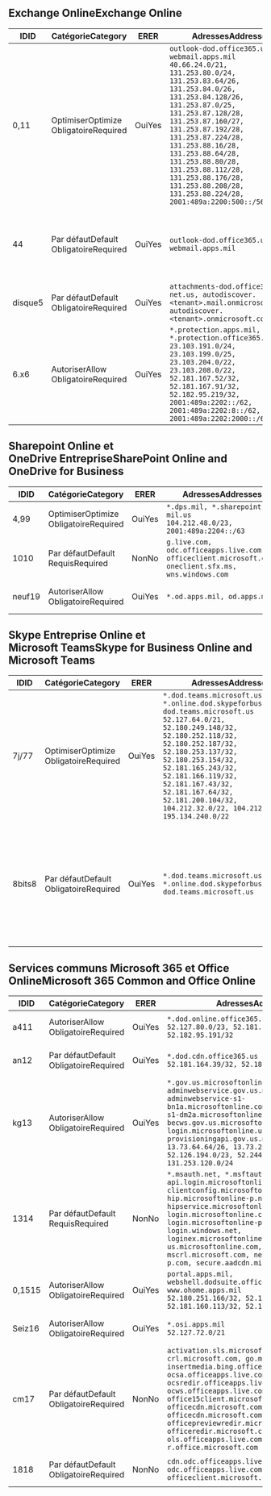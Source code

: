 <!--THIS FILE IS AUTOMATICALLY GENERATED. MANUAL CHANGES WILL BE OVERWRITTEN.-->
<!--Please contact the Office 365 Endpoints team with any questions.-->
<!--USGovDoD endpoints version 2019022800-->
<!--File generated 2019-03-12 12:08:22.3479-->

## <a name="exchange-online"></a><span data-ttu-id="ab75b-101">Exchange Online</span><span class="sxs-lookup"><span data-stu-id="ab75b-101">Exchange Online</span></span>

<span data-ttu-id="ab75b-102">ID</span><span class="sxs-lookup"><span data-stu-id="ab75b-102">ID</span></span> | <span data-ttu-id="ab75b-103">Catégorie</span><span class="sxs-lookup"><span data-stu-id="ab75b-103">Category</span></span> | <span data-ttu-id="ab75b-104">ER</span><span class="sxs-lookup"><span data-stu-id="ab75b-104">ER</span></span> | <span data-ttu-id="ab75b-105">Adresses</span><span class="sxs-lookup"><span data-stu-id="ab75b-105">Addresses</span></span> | <span data-ttu-id="ab75b-106">Ports</span><span class="sxs-lookup"><span data-stu-id="ab75b-106">Ports</span></span>
-- | -------------------- | --- | ---------------------------------------------------------------------------------------------------------------------------------------------------------------------------------------------------------------------------------------------------------------------------------------------------------------------------------------------------------------------------------------------- | -------------------------------
<span data-ttu-id="ab75b-107">0,1</span><span class="sxs-lookup"><span data-stu-id="ab75b-107">1</span></span> | <span data-ttu-id="ab75b-108">Optimiser</span><span class="sxs-lookup"><span data-stu-id="ab75b-108">Optimize</span></span><BR><span data-ttu-id="ab75b-109">Obligatoire</span><span class="sxs-lookup"><span data-stu-id="ab75b-109">Required</span></span> | <span data-ttu-id="ab75b-110">Oui</span><span class="sxs-lookup"><span data-stu-id="ab75b-110">Yes</span></span> | `outlook-dod.office365.us, webmail.apps.mil`<BR>`40.66.24.0/21, 131.253.80.0/24, 131.253.83.64/26, 131.253.84.0/26, 131.253.84.128/26, 131.253.87.0/25, 131.253.87.128/28, 131.253.87.160/27, 131.253.87.192/28, 131.253.87.224/28, 131.253.88.16/28, 131.253.88.64/28, 131.253.88.80/28, 131.253.88.112/28, 131.253.88.176/28, 131.253.88.208/28, 131.253.88.224/28, 2001:489a:2200:500::/56` | <span data-ttu-id="ab75b-111">**TCP :** 443, 80</span><span class="sxs-lookup"><span data-stu-id="ab75b-111">**TCP:** 443, 80</span></span>
<span data-ttu-id="ab75b-112">4</span><span class="sxs-lookup"><span data-stu-id="ab75b-112">4</span></span> | <span data-ttu-id="ab75b-113">Par défaut</span><span class="sxs-lookup"><span data-stu-id="ab75b-113">Default</span></span><BR><span data-ttu-id="ab75b-114">Obligatoire</span><span class="sxs-lookup"><span data-stu-id="ab75b-114">Required</span></span> | <span data-ttu-id="ab75b-115">Oui</span><span class="sxs-lookup"><span data-stu-id="ab75b-115">Yes</span></span> | `outlook-dod.office365.us, webmail.apps.mil` | <span data-ttu-id="ab75b-116">**TCP :** 143, 25, 587, 993, 995</span><span class="sxs-lookup"><span data-stu-id="ab75b-116">**TCP:** 143, 25, 587, 993, 995</span></span>
<span data-ttu-id="ab75b-117">disque</span><span class="sxs-lookup"><span data-stu-id="ab75b-117">5</span></span> | <span data-ttu-id="ab75b-118">Par défaut</span><span class="sxs-lookup"><span data-stu-id="ab75b-118">Default</span></span><BR><span data-ttu-id="ab75b-119">Obligatoire</span><span class="sxs-lookup"><span data-stu-id="ab75b-119">Required</span></span> | <span data-ttu-id="ab75b-120">Oui</span><span class="sxs-lookup"><span data-stu-id="ab75b-120">Yes</span></span> | `attachments-dod.office365-net.us, autodiscover.<tenant>.mail.onmicrosoft.com, autodiscover.<tenant>.onmicrosoft.com` | <span data-ttu-id="ab75b-121">**TCP :** 443, 80</span><span class="sxs-lookup"><span data-stu-id="ab75b-121">**TCP:** 443, 80</span></span>
<span data-ttu-id="ab75b-122">6.x</span><span class="sxs-lookup"><span data-stu-id="ab75b-122">6</span></span> | <span data-ttu-id="ab75b-123">Autoriser</span><span class="sxs-lookup"><span data-stu-id="ab75b-123">Allow</span></span><BR><span data-ttu-id="ab75b-124">Obligatoire</span><span class="sxs-lookup"><span data-stu-id="ab75b-124">Required</span></span> | <span data-ttu-id="ab75b-125">Oui</span><span class="sxs-lookup"><span data-stu-id="ab75b-125">Yes</span></span> | `*.protection.apps.mil, *.protection.office365.us`<BR>`23.103.191.0/24, 23.103.199.0/25, 23.103.204.0/22, 23.103.208.0/22, 52.181.167.52/32, 52.181.167.91/32, 52.182.95.219/32, 2001:489a:2202::/62, 2001:489a:2202:8::/62, 2001:489a:2202:2000::/63` | <span data-ttu-id="ab75b-126">**TCP :** 25, 443</span><span class="sxs-lookup"><span data-stu-id="ab75b-126">**TCP:** 25, 443</span></span>

## <a name="sharepoint-online-and-onedrive-for-business"></a><span data-ttu-id="ab75b-127">Sharepoint Online et OneDrive Entreprise</span><span class="sxs-lookup"><span data-stu-id="ab75b-127">SharePoint Online and OneDrive for Business</span></span>

<span data-ttu-id="ab75b-128">ID</span><span class="sxs-lookup"><span data-stu-id="ab75b-128">ID</span></span> | <span data-ttu-id="ab75b-129">Catégorie</span><span class="sxs-lookup"><span data-stu-id="ab75b-129">Category</span></span> | <span data-ttu-id="ab75b-130">ER</span><span class="sxs-lookup"><span data-stu-id="ab75b-130">ER</span></span> | <span data-ttu-id="ab75b-131">Adresses</span><span class="sxs-lookup"><span data-stu-id="ab75b-131">Addresses</span></span> | <span data-ttu-id="ab75b-132">Ports</span><span class="sxs-lookup"><span data-stu-id="ab75b-132">Ports</span></span>
-- | -------------------- | --- | ---------------------------------------------------------------------------------------------------- | ----------------
<span data-ttu-id="ab75b-133">4,9</span><span class="sxs-lookup"><span data-stu-id="ab75b-133">9</span></span> | <span data-ttu-id="ab75b-134">Optimiser</span><span class="sxs-lookup"><span data-stu-id="ab75b-134">Optimize</span></span><BR><span data-ttu-id="ab75b-135">Obligatoire</span><span class="sxs-lookup"><span data-stu-id="ab75b-135">Required</span></span> | <span data-ttu-id="ab75b-136">Oui</span><span class="sxs-lookup"><span data-stu-id="ab75b-136">Yes</span></span> | `*.dps.mil, *.sharepoint-mil.us`<BR>`104.212.48.0/23, 2001:489a:2204::/63` | <span data-ttu-id="ab75b-137">**TCP :** 443, 80</span><span class="sxs-lookup"><span data-stu-id="ab75b-137">**TCP:** 443, 80</span></span>
<span data-ttu-id="ab75b-138">10</span><span class="sxs-lookup"><span data-stu-id="ab75b-138">10</span></span> | <span data-ttu-id="ab75b-139">Par défaut</span><span class="sxs-lookup"><span data-stu-id="ab75b-139">Default</span></span><BR><span data-ttu-id="ab75b-140">Requis</span><span class="sxs-lookup"><span data-stu-id="ab75b-140">Required</span></span> | <span data-ttu-id="ab75b-141">Non</span><span class="sxs-lookup"><span data-stu-id="ab75b-141">No</span></span> | `g.live.com, odc.officeapps.live.com, officeclient.microsoft.com, oneclient.sfx.ms, wns.windows.com` | <span data-ttu-id="ab75b-142">**TCP :** 443, 80</span><span class="sxs-lookup"><span data-stu-id="ab75b-142">**TCP:** 443, 80</span></span>
<span data-ttu-id="ab75b-143">neuf</span><span class="sxs-lookup"><span data-stu-id="ab75b-143">19</span></span> | <span data-ttu-id="ab75b-144">Autoriser</span><span class="sxs-lookup"><span data-stu-id="ab75b-144">Allow</span></span><BR><span data-ttu-id="ab75b-145">Obligatoire</span><span class="sxs-lookup"><span data-stu-id="ab75b-145">Required</span></span> | <span data-ttu-id="ab75b-146">Oui</span><span class="sxs-lookup"><span data-stu-id="ab75b-146">Yes</span></span> | `*.od.apps.mil, od.apps.mil` | <span data-ttu-id="ab75b-147">**TCP :** 443, 80</span><span class="sxs-lookup"><span data-stu-id="ab75b-147">**TCP:** 443, 80</span></span>

## <a name="skype-for-business-online-and-microsoft-teams"></a><span data-ttu-id="ab75b-148">Skype Entreprise Online et Microsoft Teams</span><span class="sxs-lookup"><span data-stu-id="ab75b-148">Skype for Business Online and Microsoft Teams</span></span>

<span data-ttu-id="ab75b-149">ID</span><span class="sxs-lookup"><span data-stu-id="ab75b-149">ID</span></span> | <span data-ttu-id="ab75b-150">Catégorie</span><span class="sxs-lookup"><span data-stu-id="ab75b-150">Category</span></span> | <span data-ttu-id="ab75b-151">ER</span><span class="sxs-lookup"><span data-stu-id="ab75b-151">ER</span></span> | <span data-ttu-id="ab75b-152">Adresses</span><span class="sxs-lookup"><span data-stu-id="ab75b-152">Addresses</span></span> | <span data-ttu-id="ab75b-153">Ports</span><span class="sxs-lookup"><span data-stu-id="ab75b-153">Ports</span></span>
-- | -------------------- | --- | -------------------------------------------------------------------------------------------------------------------------------------------------------------------------------------------------------------------------------------------------------------------------------------------------------------------------------------------------------- | --------------------------------------------------
<span data-ttu-id="ab75b-154">7j/7</span><span class="sxs-lookup"><span data-stu-id="ab75b-154">7</span></span> | <span data-ttu-id="ab75b-155">Optimiser</span><span class="sxs-lookup"><span data-stu-id="ab75b-155">Optimize</span></span><BR><span data-ttu-id="ab75b-156">Obligatoire</span><span class="sxs-lookup"><span data-stu-id="ab75b-156">Required</span></span> | <span data-ttu-id="ab75b-157">Oui</span><span class="sxs-lookup"><span data-stu-id="ab75b-157">Yes</span></span> | `*.dod.teams.microsoft.us, *.online.dod.skypeforbusiness.us, dod.teams.microsoft.us`<BR>`52.127.64.0/21, 52.180.249.148/32, 52.180.252.118/32, 52.180.252.187/32, 52.180.253.137/32, 52.180.253.154/32, 52.181.165.243/32, 52.181.166.119/32, 52.181.167.43/32, 52.181.167.64/32, 52.181.200.104/32, 104.212.32.0/22, 104.212.60.0/23, 195.134.240.0/22` | <span data-ttu-id="ab75b-158">**TCP :** 443</span><span class="sxs-lookup"><span data-stu-id="ab75b-158">**TCP:** 443</span></span><BR><span data-ttu-id="ab75b-159">**UDP :** 3478, 3479, 3480, 3481</span><span class="sxs-lookup"><span data-stu-id="ab75b-159">**UDP:** 3478, 3479, 3480, 3481</span></span>
<span data-ttu-id="ab75b-160">8bits</span><span class="sxs-lookup"><span data-stu-id="ab75b-160">8</span></span> | <span data-ttu-id="ab75b-161">Par défaut</span><span class="sxs-lookup"><span data-stu-id="ab75b-161">Default</span></span><BR><span data-ttu-id="ab75b-162">Obligatoire</span><span class="sxs-lookup"><span data-stu-id="ab75b-162">Required</span></span> | <span data-ttu-id="ab75b-163">Oui</span><span class="sxs-lookup"><span data-stu-id="ab75b-163">Yes</span></span> | `*.dod.teams.microsoft.us, *.online.dod.skypeforbusiness.us, dod.teams.microsoft.us` | <span data-ttu-id="ab75b-164">**TCP :** 5061, 50000-59999</span><span class="sxs-lookup"><span data-stu-id="ab75b-164">**TCP:** 5061, 50000-59999</span></span><BR><span data-ttu-id="ab75b-165">**UDP :** 50000-59999</span><span class="sxs-lookup"><span data-stu-id="ab75b-165">**UDP:** 50000-59999</span></span>

## <a name="microsoft-365-common-and-office-online"></a><span data-ttu-id="ab75b-166">Services communs Microsoft 365 et Office Online</span><span class="sxs-lookup"><span data-stu-id="ab75b-166">Microsoft 365 Common and Office Online</span></span>

<span data-ttu-id="ab75b-167">ID</span><span class="sxs-lookup"><span data-stu-id="ab75b-167">ID</span></span> | <span data-ttu-id="ab75b-168">Catégorie</span><span class="sxs-lookup"><span data-stu-id="ab75b-168">Category</span></span> | <span data-ttu-id="ab75b-169">ER</span><span class="sxs-lookup"><span data-stu-id="ab75b-169">ER</span></span> | <span data-ttu-id="ab75b-170">Adresses</span><span class="sxs-lookup"><span data-stu-id="ab75b-170">Addresses</span></span> | <span data-ttu-id="ab75b-171">Ports</span><span class="sxs-lookup"><span data-stu-id="ab75b-171">Ports</span></span>
-- | ------------------- | --- | ---------------------------------------------------------------------------------------------------------------------------------------------------------------------------------------------------------------------------------------------------------------------------------------------------------------------------------------------------------------------------------------------- | ----------------
<span data-ttu-id="ab75b-172">a4</span><span class="sxs-lookup"><span data-stu-id="ab75b-172">11</span></span> | <span data-ttu-id="ab75b-173">Autoriser</span><span class="sxs-lookup"><span data-stu-id="ab75b-173">Allow</span></span><BR><span data-ttu-id="ab75b-174">Obligatoire</span><span class="sxs-lookup"><span data-stu-id="ab75b-174">Required</span></span> | <span data-ttu-id="ab75b-175">Oui</span><span class="sxs-lookup"><span data-stu-id="ab75b-175">Yes</span></span> | `*.dod.online.office365.us`<BR>`52.127.80.0/23, 52.181.164.39/32, 52.182.95.191/32` | <span data-ttu-id="ab75b-176">**TCP :** 443</span><span class="sxs-lookup"><span data-stu-id="ab75b-176">**TCP:** 443</span></span>
<span data-ttu-id="ab75b-177">an</span><span class="sxs-lookup"><span data-stu-id="ab75b-177">12</span></span> | <span data-ttu-id="ab75b-178">Par défaut</span><span class="sxs-lookup"><span data-stu-id="ab75b-178">Default</span></span><BR><span data-ttu-id="ab75b-179">Obligatoire</span><span class="sxs-lookup"><span data-stu-id="ab75b-179">Required</span></span> | <span data-ttu-id="ab75b-180">Oui</span><span class="sxs-lookup"><span data-stu-id="ab75b-180">Yes</span></span> | `*.dod.cdn.office365.us`<BR>`52.181.164.39/32, 52.182.95.191/32` | <span data-ttu-id="ab75b-181">**TCP :** 443</span><span class="sxs-lookup"><span data-stu-id="ab75b-181">**TCP:** 443</span></span>
<span data-ttu-id="ab75b-182">kg</span><span class="sxs-lookup"><span data-stu-id="ab75b-182">13</span></span> | <span data-ttu-id="ab75b-183">Autoriser</span><span class="sxs-lookup"><span data-stu-id="ab75b-183">Allow</span></span><BR><span data-ttu-id="ab75b-184">Obligatoire</span><span class="sxs-lookup"><span data-stu-id="ab75b-184">Required</span></span> | <span data-ttu-id="ab75b-185">Oui</span><span class="sxs-lookup"><span data-stu-id="ab75b-185">Yes</span></span> | `*.gov.us.microsoftonline.com, adminwebservice.gov.us.microsoftonline.com, adminwebservice-s1-bn1a.microsoftonline.com, adminwebservice-s1-dm2a.microsoftonline.com, becws.gov.us.microsoftonline.com, login.microsoftonline.us, provisioningapi.gov.us.microsoftonline.com`<BR>`13.73.64.64/26, 13.73.208.128/25, 52.126.194.0/23, 52.244.120.128/25, 131.253.120.0/24` | <span data-ttu-id="ab75b-186">**TCP :** 443</span><span class="sxs-lookup"><span data-stu-id="ab75b-186">**TCP:** 443</span></span>
<span data-ttu-id="ab75b-187">13</span><span class="sxs-lookup"><span data-stu-id="ab75b-187">14</span></span> | <span data-ttu-id="ab75b-188">Par défaut</span><span class="sxs-lookup"><span data-stu-id="ab75b-188">Default</span></span><BR><span data-ttu-id="ab75b-189">Requis</span><span class="sxs-lookup"><span data-stu-id="ab75b-189">Required</span></span> | <span data-ttu-id="ab75b-190">Non</span><span class="sxs-lookup"><span data-stu-id="ab75b-190">No</span></span> | `*.msauth.net, *.msftauth.net, api.login.microsoftonline.com, clientconfig.microsoftonline-p.net, hip.microsoftonline-p.net, hipservice.microsoftonline.com, login.microsoftonline.com, login.microsoftonline-p.com, login.windows.net, loginex.microsoftonline.com, login-us.microsoftonline.com, mscrl.microsoft.com, nexus.microsoftonline-p.com, secure.aadcdn.microsoftonline-p.com` | <span data-ttu-id="ab75b-191">**TCP :** 443</span><span class="sxs-lookup"><span data-stu-id="ab75b-191">**TCP:** 443</span></span>
<span data-ttu-id="ab75b-192">0,15</span><span class="sxs-lookup"><span data-stu-id="ab75b-192">15</span></span> | <span data-ttu-id="ab75b-193">Autoriser</span><span class="sxs-lookup"><span data-stu-id="ab75b-193">Allow</span></span><BR><span data-ttu-id="ab75b-194">Obligatoire</span><span class="sxs-lookup"><span data-stu-id="ab75b-194">Required</span></span> | <span data-ttu-id="ab75b-195">Oui</span><span class="sxs-lookup"><span data-stu-id="ab75b-195">Yes</span></span> | `portal.apps.mil, webshell.dodsuite.office365.us, www.ohome.apps.mil`<BR>`52.180.251.166/32, 52.181.160.19/32, 52.181.160.113/32, 52.182.92.132/32` | <span data-ttu-id="ab75b-196">**TCP :** 443</span><span class="sxs-lookup"><span data-stu-id="ab75b-196">**TCP:** 443</span></span>
<span data-ttu-id="ab75b-197">Seiz</span><span class="sxs-lookup"><span data-stu-id="ab75b-197">16</span></span> | <span data-ttu-id="ab75b-198">Autoriser</span><span class="sxs-lookup"><span data-stu-id="ab75b-198">Allow</span></span><BR><span data-ttu-id="ab75b-199">Obligatoire</span><span class="sxs-lookup"><span data-stu-id="ab75b-199">Required</span></span> | <span data-ttu-id="ab75b-200">Oui</span><span class="sxs-lookup"><span data-stu-id="ab75b-200">Yes</span></span> | `*.osi.apps.mil`<BR>`52.127.72.0/21` | <span data-ttu-id="ab75b-201">**TCP :** 443</span><span class="sxs-lookup"><span data-stu-id="ab75b-201">**TCP:** 443</span></span>
<span data-ttu-id="ab75b-202">cm</span><span class="sxs-lookup"><span data-stu-id="ab75b-202">17</span></span> | <span data-ttu-id="ab75b-203">Par défaut</span><span class="sxs-lookup"><span data-stu-id="ab75b-203">Default</span></span><BR><span data-ttu-id="ab75b-204">Obligatoire</span><span class="sxs-lookup"><span data-stu-id="ab75b-204">Required</span></span> | <span data-ttu-id="ab75b-205">Non</span><span class="sxs-lookup"><span data-stu-id="ab75b-205">No</span></span> | `activation.sls.microsoft.com, crl.microsoft.com, go.microsoft.com, insertmedia.bing.office.net, ocsa.officeapps.live.com, ocsredir.officeapps.live.com, ocws.officeapps.live.com, office15client.microsoft.com, officecdn.microsoft.com, officecdn.microsoft.com.edgesuite.net, officepreviewredir.microsoft.com, officeredir.microsoft.com, ols.officeapps.live.com, r.office.microsoft.com` | <span data-ttu-id="ab75b-206">**TCP :** 443, 80</span><span class="sxs-lookup"><span data-stu-id="ab75b-206">**TCP:** 443, 80</span></span>
<span data-ttu-id="ab75b-207">18</span><span class="sxs-lookup"><span data-stu-id="ab75b-207">18</span></span> | <span data-ttu-id="ab75b-208">Par défaut</span><span class="sxs-lookup"><span data-stu-id="ab75b-208">Default</span></span><BR><span data-ttu-id="ab75b-209">Obligatoire</span><span class="sxs-lookup"><span data-stu-id="ab75b-209">Required</span></span> | <span data-ttu-id="ab75b-210">Non</span><span class="sxs-lookup"><span data-stu-id="ab75b-210">No</span></span> | `cdn.odc.officeapps.live.com, odc.officeapps.live.com, officeclient.microsoft.com` | <span data-ttu-id="ab75b-211">**TCP :** 443, 80</span><span class="sxs-lookup"><span data-stu-id="ab75b-211">**TCP:** 443, 80</span></span>

